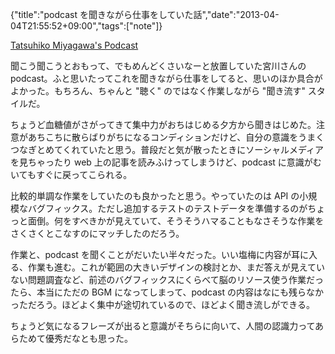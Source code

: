 {"title":"podcast を聞きながら仕事をしていた話","date":"2013-04-04T21:55:52+09:00","tags":["note"]}

[Tatsuhiko Miyagawa's Podcast](http://podcast.bulknews.net/)

聞こう聞こうとおもって、でもめんどくさいなーと放置していた宮川さんの podcast。ふと思いたってこれを聞きながら仕事をしてると、思いのほか具合がよかった。もちろん、ちゃんと "聴く" のではなく作業しながら "聞き流す" スタイルだ。

ちょうど血糖値がさがってきて集中力がおちはじめる夕方から聞きはじめた。注意があちこちに散らばりがちになるコンディションだけど、自分の意識をうまくつなぎとめてくれていたと思う。普段だと気が散ったときにソーシャルメディアを見ちゃったり web 上の記事を読みふけってしまうけど、podcast に意識がむいてもすぐに戻ってこられる。

比較的単調な作業をしていたのも良かったと思う。やっていたのは API の小規模なバグフィックス。ただし追加するテストのテストデータを準備するのがちょっと面倒。何をすべきかが見えていて、そうそうハマることもなさそうな作業をさくさくとこなすのにマッチしたのだろう。

作業と、podcast を聞くことがだいたい半々だった。いい塩梅に内容が耳に入る、作業も進む。これが範囲の大きいデザインの検討とか、まだ答えが見えていない問題調査など、前述のバグフィックスにくらべて脳のリソース使う作業だったら、本当にただの BGM になってしまって、podcast の内容はなにも残らなかっただろう。ほどよく集中が途切れているので、ほどよく聞き流しができる。

ちょうど気になるフレーズが出ると意識がそちらに向いて、人間の認識力ってあらためて優秀だなとも思った。
